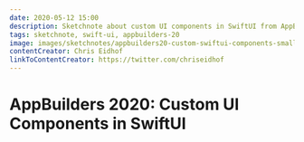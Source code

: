 ```yaml
---
date: 2020-05-12 15:00
description: Sketchnote about custom UI components in SwiftUI from AppBuilders 2020 (online conference)
tags: sketchnote, swift-ui, appbuilders-20
image: images/sketchnotes/appbuilders20-custom-swiftui-components-small.jpg
contentCreator: Chris Eidhof
linkToContentCreator: https://twitter.com/chriseidhof
---
```


# AppBuilders 2020: Custom UI Components in SwiftUI
